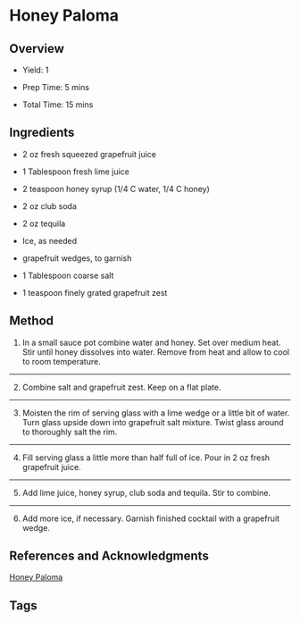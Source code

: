 # Honey Paloma

## Overview

- Yield: 1

- Prep Time: 5 mins

- Total Time: 15 mins

## Ingredients

- 2 oz fresh squeezed grapefruit juice

- 1 Tablespoon fresh lime juice

- 2 teaspoon honey syrup (1/4 C water, 1/4 C honey)

- 2 oz club soda

- 2 oz tequila

- Ice, as needed

- grapefruit wedges, to garnish

- 1 Tablespoon coarse salt

- 1 teaspoon finely grated grapefruit zest


## Method


1. In a small sauce pot combine water and honey. Set over medium heat. Stir until honey dissolves into water. Remove from heat and allow to cool to room temperature.
---
2. Combine salt and grapefruit zest. Keep on a flat plate.
---
3. Moisten the rim of serving glass with a lime wedge or a little bit of water. Turn glass upside down into grapefruit salt mixture. Twist glass around to thoroughly salt the rim.
---
4. Fill serving glass a little more than half full of ice. Pour in 2 oz fresh grapefruit juice.
---
5. Add lime juice, honey syrup, club soda and tequila. Stir to combine.
---
6. Add more ice, if necessary. Garnish finished cocktail with a grapefruit wedge.


## References and Acknowledgments

[Honey Paloma](http://www.thelittleepicurean.com/2014/05/honey-paloma.html)

## Tags


